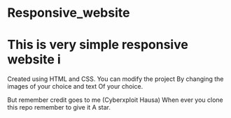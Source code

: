 # Responsive_website

# This is very simple responsive website i 
Created using HTML and CSS. You can modify the project
By changing the images of your choice and text 
Of your choice.

But remember credit goes to me (Cyberxploit Hausa)
When ever you clone this repo remember to give it
A star.

